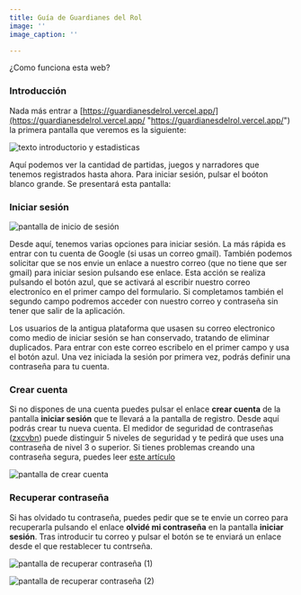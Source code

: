 ```yaml
---
title: Guía de Guardianes del Rol
image: ''
image_caption: ''

---
```

¿Como funciona esta web?

### Introducción

Nada más entrar a [https://guardianesdelrol.vercel.app/](https://guardianesdelrol.vercel.app/ "https://guardianesdelrol.vercel.app/") la primera pantalla que veremos es la siguiente:

![texto introductorio y estadisticas](/images/upload/screenshot_2021-05-22-guardianes-del-rol.png "Pantalla principal")

Aquí podemos ver la cantidad de partidas, juegos y narradores que tenemos registrados hasta ahora. Para iniciar sesión, pulsar el boóton blanco grande. Se presentará esta pantalla:

### Iniciar sesión

![pantalla de inicio de sesión](/images/upload/screenshot_2021-05-22-guardianes-del-rol-1.png "pantalla de inicio de sesión")

Desde aquí, tenemos varias opciones para iniciar sesión. La más rápida es entrar con tu cuenta de Google (si usas un correo gmail). También podemos solicitar que se nos envie un enlace a nuestro correo (que no tiene que ser gmail) para iniciar sesion pulsando ese enlace. Esta acción se realiza pulsando el botón azul, que se activará al escribir nuestro correo electroníco en el primer campo del formulario. Si completamos también el segundo campo podremos acceder con nuestro correo y contraseña sin tener que salir de la aplicación.

Los usuarios de la antigua plataforma que usasen su correo electronico como medio de iniciar sesión se han conservado, tratando de eliminar duplicados. Para entrar con este correo escribelo en el primer campo y usa el botón azul. Una vez iniciada la sesión por primera vez, podrás definir una contraseña para tu cuenta.

### Crear cuenta

Si no dispones de una cuenta puedes pulsar el enlace **crear cuenta** de la pantalla **iniciar sesión** que te llevará a la pantalla de registro. Desde aquí podrás crear tu nueva cuenta. El medidor de seguridad de contraseñas ([zxcvbn](https://github.com/dropbox/zxcvbn "zxcvbn")) puede distinguir 5 niveles de seguridad y te pedirá que uses una contraseña de nivel 3 o superior. Si tienes problemas creando una contraseña segura, puedes leer [este artículo](https://www.xataka.com/basics/como-crear-contrasena-segura-como-gestionar-despues-para-proteger-tus-cuentas)

![pantalla de crear cuenta](/images/upload/screenshot_2021-05-22-guardianes-del-rol-2.png "pantalla de crear cuenta")

### Recuperar contraseña

Si has olvidado tu contraseña, puedes pedir que se te envie un correo para recuperarla pulsando el enlace **olvidé mi contraseña** en la pantalla **iniciar sesión**. Tras introducir tu correo y pulsar el botón se te enviará un enlace desde el que restablecer tu contrseña.

![pantalla de recuperar contraseña (1)](/images/upload/screenshot_2021-05-22-guardianes-del-rol-3.png "pantalla de recuperar contraseña (1)")

![pantalla de recuperar contraseña (2)](/images/upload/screenshot_2021-05-22-guardianes-del-rol-4.png "pantalla de recuperar contraseña (2)")